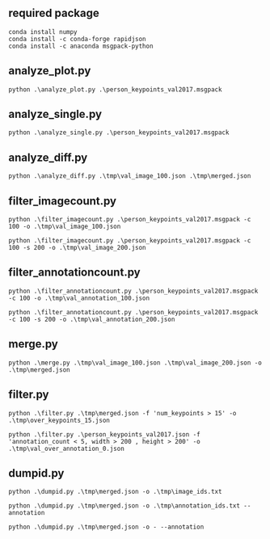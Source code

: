 ## required package

```
conda install numpy
conda install -c conda-forge rapidjson
conda install -c anaconda msgpack-python
```

## analyze_plot.py

```
python .\analyze_plot.py .\person_keypoints_val2017.msgpack
```

## analyze_single.py

```
python .\analyze_single.py .\person_keypoints_val2017.msgpack
```

## analyze_diff.py

```
python .\analyze_diff.py .\tmp\val_image_100.json .\tmp\merged.json 
```


## filter_imagecount.py

```
python .\filter_imagecount.py .\person_keypoints_val2017.msgpack -c 100 -o .\tmp\val_image_100.json
```

```
python .\filter_imagecount.py .\person_keypoints_val2017.msgpack -c 100 -s 200 -o .\tmp\val_image_200.json
```

## filter_annotationcount.py

```
python .\filter_annotationcount.py .\person_keypoints_val2017.msgpack -c 100 -o .\tmp\val_annotation_100.json
```

```
python .\filter_annotationcount.py .\person_keypoints_val2017.msgpack -c 100 -s 200 -o .\tmp\val_annotation_200.json
```
## merge.py

```
python .\merge.py .\tmp\val_image_100.json .\tmp\val_image_200.json -o .\tmp\merged.json
```

## filter.py

```
python .\filter.py .\tmp\merged.json -f 'num_keypoints > 15' -o .\tmp\over_keypoints_15.json
```

```
python .\filter.py .\person_keypoints_val2017.json -f 'annotation_count < 5, width > 200 , height > 200' -o .\tmp\val_over_annotation_0.json
```

## dumpid.py

```
python .\dumpid.py .\tmp\merged.json -o .\tmp\image_ids.txt
```

```
python .\dumpid.py .\tmp\merged.json -o .\tmp\annotation_ids.txt --annotation
```

```
python .\dumpid.py .\tmp\merged.json -o - --annotation
```
